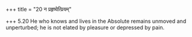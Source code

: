 +++
title = "20 न प्रहृष्येत्प्रियम्"

+++
5.20 He who knows and lives in the Absolute remains unmoved and
unperturbed; he is not elated by pleasure or depressed by pain.
